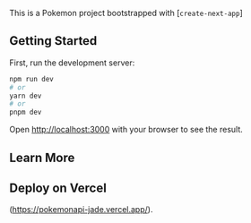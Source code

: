 This is a Pokemon project bootstrapped with [`create-next-app`]

## Getting Started

First, run the development server:

```bash
npm run dev
# or
yarn dev
# or
pnpm dev
```

Open [http://localhost:3000](http://localhost:3000) with your browser to see the result.



## Learn More



## Deploy on Vercel
(https://pokemonapi-jade.vercel.app/).

